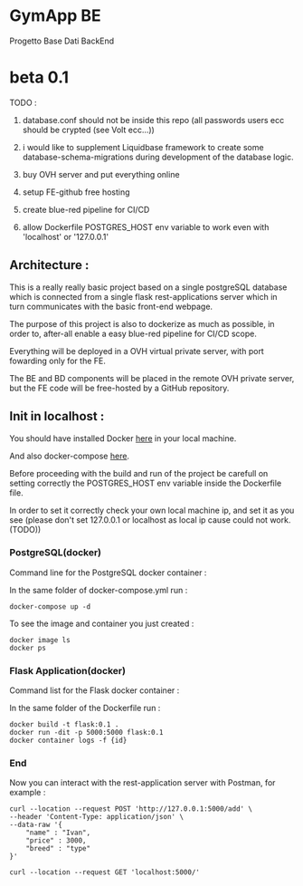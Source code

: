 # GymApp BE
Progetto Base Dati BackEnd

# beta 0.1 

TODO : 

1) database.conf should not be inside this repo (all passwords users ecc should be crypted (see Volt ecc...))

2) i would like to supplement Liquidbase framework to create some database-schema-migrations during development of the database logic.

3) buy OVH server and put everything online

4) setup FE-github free hosting 

5) create blue-red pipeline for CI/CD

6) allow Dockerfile POSTGRES_HOST env variable to work even with 'localhost' or '127.0.0.1'

## Architecture : 

This is a really really basic project based on a single postgreSQL database which is connected from a single flask rest-applications server which in turn communicates with the basic front-end webpage.

The purpose of this project is also to dockerize as much as possible, in order to, after-all enable a easy blue-red pipeline for CI/CD scope.

Everything will be deployed in a OVH virtual private server, with port fowarding only for the FE.

The BE and BD components will be placed in the remote OVH private server, but the FE code will be free-hosted by a GitHub repository.

## Init in localhost : 

You should have installed Docker [here](https://docs.docker.com/get-docker/) in your local machine.

And also docker-compose [here](https://docs.docker.com/compose/install/).

Before proceeding with the build and run of the project be carefull on setting correctly the POSTGRES_HOST env variable inside the Dockerfile file.

In order to set it correctly check your own local machine ip, and set it as you see (please don't set 127.0.0.1 or localhost as local ip cause could not work. (TODO))

### PostgreSQL(docker)

Command line for the PostgreSQL docker container : 

In the same folder of docker-compose.yml run : 
```
docker-compose up -d
```

To see the image and container you just created :
```
docker image ls
docker ps
```

### Flask Application(docker)

Command list for the Flask docker container : 

In the same folder of the Dockerfile run : 
```
docker build -t flask:0.1 .
docker run -dit -p 5000:5000 flask:0.1
docker container logs -f {id}
```

### End

Now you can interact with the rest-application server with Postman, for example : 
```
curl --location --request POST 'http://127.0.0.1:5000/add' \
--header 'Content-Type: application/json' \
--data-raw '{
    "name" : "Ivan",
    "price" : 3000,
    "breed" : "type"
}'
```

```
curl --location --request GET 'localhost:5000/'
```
